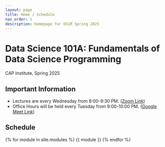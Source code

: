 ```yaml
---
layout: page
title: Home / Schedule
nav_order: 1
description: Homepage for DSiR Spring 2025
---
```


# Data Science 101A: Fundamentals of Data Science Programming
CAP Institute, Spring 2025

## Important Information
- Lectures are every Wednesday from 8:00-9:30 PM. ([Zoom Link](https://us02web.zoom.us/j/81062903229))
- Office Hours will be held every Tuesday from 9:00-10:00 PM. ([Google Meet Link](https://meet.google.com/gie-nsvv-syd))

## Schedule

{% for module in site.modules %}
{{ module }}
{% endfor %}

